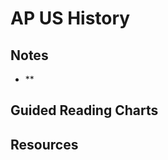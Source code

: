 # AP US History

## Notes
 - **
## Guided Reading Charts

## Resources
<!--stackedit_data:
eyJoaXN0b3J5IjpbLTMwNzUxNjEzNF19
-->